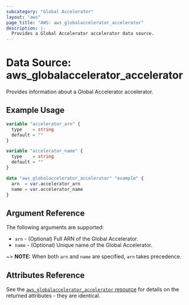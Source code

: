 ```yaml
---
subcategory: "Global Accelerator"
layout: "aws"
page_title: "AWS: aws_globalaccelerator_accelerator"
description: |-
  Provides a Global Accelerator accelerator data source.
---
```


# Data Source: aws_globalaccelerator_accelerator

Provides information about a Global Accelerator accelerator.

## Example Usage

```terraform
variable "accelerator_arn" {
  type    = string
  default = ""
}

variable "accelerator_name" {
  type    = string
  default = ""
}

data "aws_globalaccelerator_accelerator" "example" {
  arn  = var.accelerator_arn
  name = var.accelerator_name
}
```

## Argument Reference

The following arguments are supported:

* `arn` - (Optional) Full ARN of the Global Accelerator.
* `name` - (Optional) Unique name of the Global Accelerator.

~> **NOTE:** When both `arn` and `name` are specified, `arn` takes precedence.

## Attributes Reference

See the [`aws_globalaccelerator_accelerator` resource](/docs/providers/aws/r/globalaccelerator_accelerator.html) for details on the
returned attributes - they are identical.

